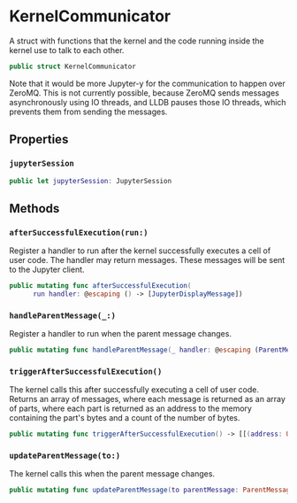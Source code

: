 # KernelCommunicator

A struct with functions that the kernel and the code running inside the
kernel use to talk to each other.

``` swift
public struct KernelCommunicator 
```

Note that it would be more Jupyter-y for the communication to happen over
ZeroMQ. This is not currently possible, because ZeroMQ sends messages
asynchronously using IO threads, and LLDB pauses those IO threads, which
prevents them from sending the messages.

## Properties

### `jupyterSession`

``` swift
public let jupyterSession: JupyterSession
```

## Methods

### `afterSuccessfulExecution(run:)`

Register a handler to run after the kernel successfully executes a cell
of user code. The handler may return messages. These messages will be
sent to the Jupyter client.

``` swift
public mutating func afterSuccessfulExecution(
      run handler: @escaping () -> [JupyterDisplayMessage]) 
```

### `handleParentMessage(_:)`

Register a handler to run when the parent message changes.

``` swift
public mutating func handleParentMessage(_ handler: @escaping (ParentMessage) -> ()) 
```

### `triggerAfterSuccessfulExecution()`

The kernel calls this after successfully executing a cell of user code.
Returns an array of messages, where each message is returned as an array
of parts, where each part is returned as an address to the memory containing the part's
bytes and a count of the number of bytes.

``` swift
public mutating func triggerAfterSuccessfulExecution() -> [[(address: UInt, count: Int)]] 
```

### `updateParentMessage(to:)`

The kernel calls this when the parent message changes.

``` swift
public mutating func updateParentMessage(to parentMessage: ParentMessage) 
```
